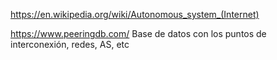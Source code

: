 https://en.wikipedia.org/wiki/Autonomous_system_(Internet)


 https://www.peeringdb.com/
 Base de datos con los puntos de interconexión, redes, AS, etc
